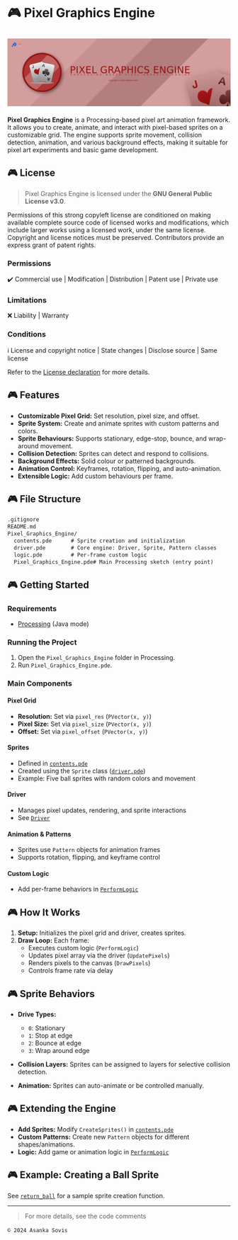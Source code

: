 # 🎮 Pixel Graphics Engine
![Poster](./Poster.png)
---

**Pixel Graphics Engine** is a Processing-based pixel art animation framework. It allows you to create, animate, and interact with pixel-based sprites on a customizable grid. The engine supports sprite movement, collision detection, animation, and various background effects, making it suitable for pixel art experiments and basic game development.

## 🎮 License
> Pixel Graphics Engine is licensed under the **GNU General Public License v3.0**.

Permissions of this strong copyleft license are conditioned on making available complete source code of licensed works and modifications, which include larger works using a licensed work, under the same license. Copyright and license notices must be preserved. Contributors provide an express grant of patent rights.

### Permissions
✔️ Commercial use | Modification | Distribution | Patent use | Private use

### Limitations
❌ Liability | Warranty

### Conditions
ℹ️ License and copyright notice | State changes | Disclose source | Same license 

Refer to the [License declaration](./LICENSE) for more details.

## 🎮 Features

- **Customizable Pixel Grid:** Set resolution, pixel size, and offset.
- **Sprite System:** Create and animate sprites with custom patterns and colors.
- **Sprite Behaviours:** Supports stationary, edge-stop, bounce, and wrap-around movement.
- **Collision Detection:** Sprites can detect and respond to collisions.
- **Background Effects:** Solid colour or patterned backgrounds.
- **Animation Control:** Keyframes, rotation, flipping, and auto-animation.
- **Extensible Logic:** Add custom behaviours per frame.

## 🎮 File Structure

```
.gitignore
README.md
Pixel_Graphics_Engine/
  contents.pde      # Sprite creation and initialization
  driver.pde        # Core engine: Driver, Sprite, Pattern classes
  logic.pde         # Per-frame custom logic
  Pixel_Graphics_Engine.pde# Main Processing sketch (entry point)
```

## 🎮 Getting Started

### Requirements

- [Processing](https://processing.org/) (Java mode)

### Running the Project

1. Open the `Pixel_Graphics_Engine` folder in Processing.
2. Run `Pixel_Graphics_Engine.pde`.

### Main Components

#### Pixel Grid

- **Resolution:** Set via `pixel_res` (`PVector(x, y)`)
- **Pixel Size:** Set via `pixel_size` (`PVector(x, y)`)
- **Offset:** Set via `pixel_offset` (`PVector(x, y)`)

#### Sprites

- Defined in [`contents.pde`](Pixel_Graphics_Engine/contents.pde)
- Created using the `Sprite` class ([`driver.pde`](Pixel_Graphics_Engine/driver.pde))
- Example: Five ball sprites with random colors and movement

#### Driver

- Manages pixel updates, rendering, and sprite interactions
- See [`Driver`](Pixel_Graphics_Engine/driver.pde)

#### Animation & Patterns

- Sprites use `Pattern` objects for animation frames
- Supports rotation, flipping, and keyframe control

#### Custom Logic

- Add per-frame behaviors in [`PerformLogic`](Pixel_Graphics_Engine/logic.pde)

## 🎮 How It Works

1. **Setup:** Initializes the pixel grid and driver, creates sprites.
2. **Draw Loop:** Each frame:
   - Executes custom logic (`PerformLogic`)
   - Updates pixel array via the driver (`UpdatePixels`)
   - Renders pixels to the canvas (`DrawPixels`)
   - Controls frame rate via delay

## 🎮 Sprite Behaviors

- **Drive Types:**
  - `0`: Stationary
  - `1`: Stop at edge
  - `2`: Bounce at edge
  - `3`: Wrap around edge

- **Collision Layers:** Sprites can be assigned to layers for selective collision detection.

- **Animation:** Sprites can auto-animate or be controlled manually.

## 🎮 Extending the Engine

- **Add Sprites:** Modify `CreateSprites()` in [`contents.pde`](Pixel_Graphics_Engine/contents.pde)
- **Custom Patterns:** Create new `Pattern` objects for different shapes/animations.
- **Logic:** Add game or animation logic in [`PerformLogic`](Pixel_Graphics_Engine/logic.pde)

## 🎮 Example: Creating a Ball Sprite

See [`return_ball`](Pixel_Graphics_Engine/contents.pde) for a sample sprite creation function.

---

> For more details, see the code comments

`© 2024 Asanka Sovis`
